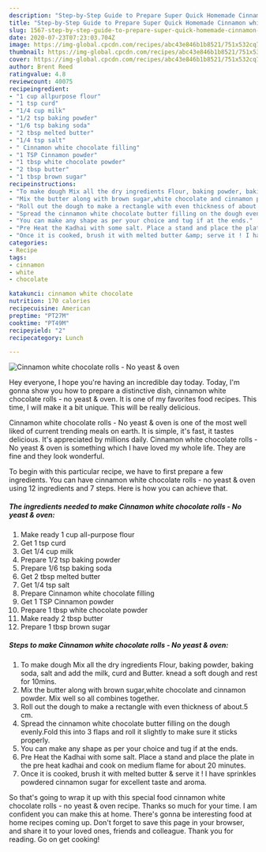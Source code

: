 ```yaml
---
description: "Step-by-Step Guide to Prepare Super Quick Homemade Cinnamon white chocolate rolls - No yeast &amp;amp; oven"
title: "Step-by-Step Guide to Prepare Super Quick Homemade Cinnamon white chocolate rolls - No yeast &amp;amp; oven"
slug: 1567-step-by-step-guide-to-prepare-super-quick-homemade-cinnamon-white-chocolate-rolls-no-yeast-and-amp-oven
date: 2020-07-23T07:23:03.704Z
image: https://img-global.cpcdn.com/recipes/abc43e846b1b8521/751x532cq70/cinnamon-white-chocolate-rolls-no-yeast-oven-recipe-main-photo.jpg
thumbnail: https://img-global.cpcdn.com/recipes/abc43e846b1b8521/751x532cq70/cinnamon-white-chocolate-rolls-no-yeast-oven-recipe-main-photo.jpg
cover: https://img-global.cpcdn.com/recipes/abc43e846b1b8521/751x532cq70/cinnamon-white-chocolate-rolls-no-yeast-oven-recipe-main-photo.jpg
author: Brent Reed
ratingvalue: 4.8
reviewcount: 40075
recipeingredient:
- "1 cup allpurpose flour"
- "1 tsp curd"
- "1/4 cup milk"
- "1/2 tsp baking powder"
- "1/6 tsp baking soda"
- "2 tbsp melted butter"
- "1/4 tsp salt"
- " Cinnamon white chocolate filling"
- "1 TSP Cinnamon powder"
- "1 tbsp white chocolate powder"
- "2 tbsp butter"
- "1 tbsp brown sugar"
recipeinstructions:
- "To make dough Mix all the dry ingredients Flour, baking powder, baking soda, salt and add the milk, curd and Butter. knead a soft dough and rest for 10mins."
- "Mix the butter along with brown sugar,white chocolate and cinnamon powder. Mix well so all combines together."
- "Roll out the dough to make a rectangle with even thickness of about.5 cm."
- "Spread the cinnamon white chocolate butter filling on the dough evenly.Fold this into 3 flaps and roll it slightly to make sure it sticks properly."
- "You can make any shape as per your choice and tug if at the ends."
- "Pre Heat the Kadhai with some salt. Place a stand and place the plate in the pre heat kadhai and cook on medium flame for about 20 minutes."
- "Once it is cooked, brush it with melted butter &amp; serve it ! I have sprinkles powdered cinnamon sugar for excellent taste and aroma."
categories:
- Recipe
tags:
- cinnamon
- white
- chocolate

katakunci: cinnamon white chocolate 
nutrition: 170 calories
recipecuisine: American
preptime: "PT27M"
cooktime: "PT49M"
recipeyield: "2"
recipecategory: Lunch

---
```



![Cinnamon white chocolate rolls - No yeast &amp; oven](https://img-global.cpcdn.com/recipes/abc43e846b1b8521/751x532cq70/cinnamon-white-chocolate-rolls-no-yeast-oven-recipe-main-photo.jpg)

Hey everyone, I hope you're having an incredible day today. Today, I'm gonna show you how to prepare a distinctive dish, cinnamon white chocolate rolls - no yeast &amp; oven. It is one of my favorites food recipes. This time, I will make it a bit unique. This will be really delicious.



Cinnamon white chocolate rolls - No yeast &amp; oven is one of the most well liked of current trending meals on earth. It is simple, it's fast, it tastes delicious. It's appreciated by millions daily. Cinnamon white chocolate rolls - No yeast &amp; oven is something which I have loved my whole life. They are fine and they look wonderful.


To begin with this particular recipe, we have to first prepare a few ingredients. You can have cinnamon white chocolate rolls - no yeast &amp; oven using 12 ingredients and 7 steps. Here is how you can achieve that.

<!--inarticleads1-->

##### The ingredients needed to make Cinnamon white chocolate rolls - No yeast &amp; oven:

1. Make ready 1 cup all-purpose flour
1. Get 1 tsp curd
1. Get 1/4 cup milk
1. Prepare 1/2 tsp baking powder
1. Prepare 1/6 tsp baking soda
1. Get 2 tbsp melted butter
1. Get 1/4 tsp salt
1. Prepare  Cinnamon white chocolate filling
1. Get 1 TSP Cinnamon powder
1. Prepare 1 tbsp white chocolate powder
1. Make ready 2 tbsp butter
1. Prepare 1 tbsp brown sugar




<!--inarticleads2-->

##### Steps to make Cinnamon white chocolate rolls - No yeast &amp; oven:

1. To make dough Mix all the dry ingredients Flour, baking powder, baking soda, salt and add the milk, curd and Butter. knead a soft dough and rest for 10mins.
1. Mix the butter along with brown sugar,white chocolate and cinnamon powder. Mix well so all combines together.
1. Roll out the dough to make a rectangle with even thickness of about.5 cm.
1. Spread the cinnamon white chocolate butter filling on the dough evenly.Fold this into 3 flaps and roll it slightly to make sure it sticks properly.
1. You can make any shape as per your choice and tug if at the ends.
1. Pre Heat the Kadhai with some salt. Place a stand and place the plate in the pre heat kadhai and cook on medium flame for about 20 minutes.
1. Once it is cooked, brush it with melted butter &amp; serve it ! I have sprinkles powdered cinnamon sugar for excellent taste and aroma.




So that's going to wrap it up with this special food cinnamon white chocolate rolls - no yeast &amp; oven recipe. Thanks so much for your time. I am confident you can make this at home. There's gonna be interesting food at home recipes coming up. Don't forget to save this page in your browser, and share it to your loved ones, friends and colleague. Thank you for reading. Go on get cooking!
